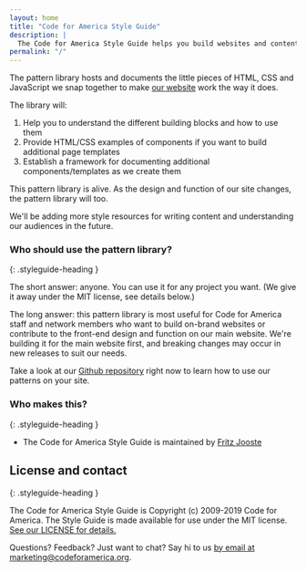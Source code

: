 ```yaml
---
layout: home
title: "Code for America Style Guide"
description: |
  The Code for America Style Guide helps you build websites and content following our style and beliefs. We use it to build our main website and other projects. You can use it too.
permalink: "/"
---
```


The pattern library hosts and documents the little pieces of HTML, CSS and JavaScript we snap together to make <a href="https://www.codeforamerica.org">our website</a> work the way it does.

The library will:

1. Help you to understand the different building blocks and how to use them
2. Provide HTML/CSS examples of components if you want to build additional page templates
3. Establish a framework for documenting additional components/templates as we create them

This pattern library is alive. As the design and function of our site changes, the pattern library will too.

We'll be adding more style resources for writing content and understanding our audiences in the future.

### Who should use the pattern library?
{: .styleguide-heading }

The short answer: anyone. You can use it for any project you want. (We give it away under the MIT license, see details below.)

The long answer: this pattern library is most useful for Code for America staff and network members who want to build on-brand websites or contribute to the front-end design and function on our main website. We're building it for the main website first, and breaking changes may occur in new releases to suit our needs.

Take a look at our [Github repository](https://github.com/codeforamerica/pattern-library) right now to learn how to use our patterns on your site.

### Who makes this?
{: .styleguide-heading }

* The Code for America Style Guide is maintained by [Fritz Jooste](https://www.codeforamerica.org/people/fritz-jooste)

## License and contact
{: .styleguide-heading }

The Code for America Style Guide is Copyright (c) 2009-2019 Code for America. The Style Guide is made available for use under the MIT license. [See our LICENSE for details.](https://github.com/codeforamerica/pattern-library)

Questions? Feedback? Just want to chat? Say hi to us [by email at marketing@codeforamerica.org](mailto:marketing@codeforamerica.org).
